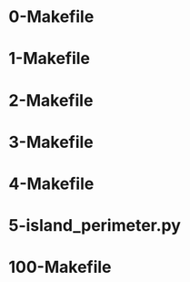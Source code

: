 # 0-Makefile

# 1-Makefile

# 2-Makefile

# 3-Makefile

# 4-Makefile

# 5-island_perimeter.py

# 100-Makefile
